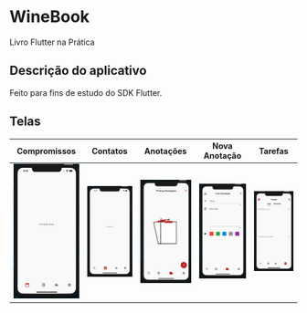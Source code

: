 # WineBook

Livro Flutter na Prática

## Descrição do aplicativo

Feito para fins de estudo do SDK Flutter.

## Telas

|                      Compromissos                       |                       Contatos                        |                       Anotações                       |                      Nova Anotação                       |                        Tarefas                         |
| :-----------------------------------------------------: | :---------------------------------------------------: | :---------------------------------------------------: | :------------------------------------------------------: | :----------------------------------------------------: |
| <img src="../imagens/winebook-compr.png" width="200" /> | <img src="../imagens/winebook-con.png" width="200" /> | <img src="../imagens/winebook-ant.png" width="200" /> | <img src="../imagens/winebook-newant.png" width="200" /> | <img src="../imagens/winebook-task.png" width="200" /> |
